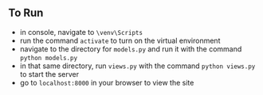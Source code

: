 ## To Run

- in console, navigate to `\venv\Scripts`
- run the command `activate` to turn on the virtual environment
- navigate to the directory for `models.py` and run it with the command `python models.py`
- in that same directory, run `views.py` with the command `python views.py` to start the server
- go to `localhost:8000` in your browser to view the site
